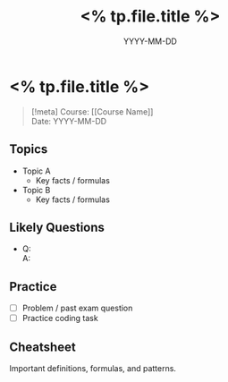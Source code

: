 ﻿---
title: "<% tp.file.title %>"
type: exam-review
course: "[[Course Name]]"
exam: "Midterm / Final"
date: "YYYY-MM-DD"
tags: [cs, exam]
cssclass: cs-note
---

# <% tp.file.title %>

> [!meta]
> Course: [[Course Name]]  
> Date: YYYY-MM-DD

## Topics
- Topic A  
  - Key facts / formulas
- Topic B  
  - Key facts / formulas

## Likely Questions
- Q:  
  A: 

## Practice
- [ ] Problem / past exam question
- [ ] Practice coding task

## Cheatsheet
Important definitions, formulas, and patterns.


